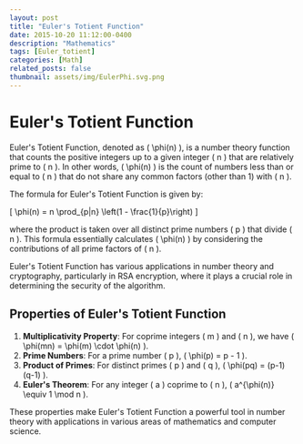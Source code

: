```yaml
---
layout: post
title: "Euler's Totient Function"
date: 2015-10-20 11:12:00-0400
description: "Mathematics"
tags: [Euler_totient]
categories: [Math]
related_posts: false
thumbnail: assets/img/EulerPhi.svg.png
---
```


# Euler's Totient Function

Euler's Totient Function, denoted as \( \phi(n) \), is a number theory function that counts the positive integers up to a given integer \( n \) that are relatively prime to \( n \). In other words, \( \phi(n) \) is the count of numbers less than or equal to \( n \) that do not share any common factors (other than 1) with \( n \).

The formula for Euler's Totient Function is given by:

\[
\phi(n) = n \prod_{p|n} \left(1 - \frac{1}{p}\right)
\]

where the product is taken over all distinct prime numbers \( p \) that divide \( n \). This formula essentially calculates \( \phi(n) \) by considering the contributions of all prime factors of \( n \).

Euler's Totient Function has various applications in number theory and cryptography, particularly in RSA encryption, where it plays a crucial role in determining the security of the algorithm.

## Properties of Euler's Totient Function

1. **Multiplicativity Property**: For coprime integers \( m \) and \( n \), we have \( \phi(mn) = \phi(m) \cdot \phi(n) \).
2. **Prime Numbers**: For a prime number \( p \), \( \phi(p) = p - 1 \).
3. **Product of Primes**: For distinct primes \( p \) and \( q \), \( \phi(pq) = (p-1)(q-1) \).
4. **Euler's Theorem**: For any integer \( a \) coprime to \( n \), \( a^{\phi(n)} \equiv 1 \mod n \).

These properties make Euler's Totient Function a powerful tool in number theory with applications in various areas of mathematics and computer science.




